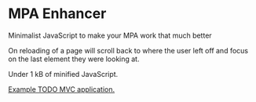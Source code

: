 # MPA Enhancer

Minimalist JavaScript to make your MPA work that much better

On reloading of a page will scroll back to where the user left off and focus on
the last element they were looking at.

Under 1 kB of minified JavaScript.

[Example TODO MVC application.](https://jon49.github.io/mpa-enhancer/todo/)

